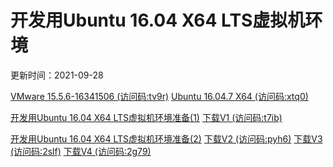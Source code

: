 # 开发用Ubuntu 16.04 X64 LTS虚拟机环境

更新时间：2021-09-28

[VMware 15.5.6-16341506 (访问码:tv9r)](https://cloud.189.cn/t/QJ7niaEziAfa) [Ubuntu 16.04.7 X64 (访问码:xtq0)](https://cloud.189.cn/t/UBRreqB3UNFv)

[开发用Ubuntu 16.04 X64 LTS虚拟机环境准备(1)](./guide/readme-1.md) [下载V1 (访问码:t7ib)](https://cloud.189.cn/t/amaqe2INZbIb)

[开发用Ubuntu 16.04 X64 LTS虚拟机环境准备(2)](./guide/readme-2.md) [下载V2 (访问码:pyh6)](https://cloud.189.cn/t/3E73ArymqIze) [下载V3 (访问码:2slf)](https://cloud.189.cn/t/7jqM7j3m22Ef) [下载V4 (访问码:2g79)](https://cloud.189.cn/t/ZVBnAfVvaEne)

